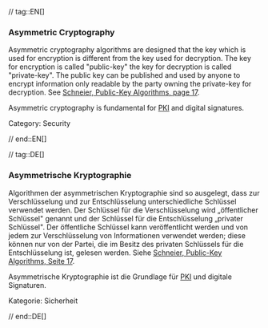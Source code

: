 // tag::EN[]
### Asymmetric Cryptography

Asymmetric cryptography algorithms are designed that the key which is used for
encryption is different from the key used for decryption. The key for
encryption is called "public-key" the key for decryption is called
"private-key". The public key can be published and used by anyone to encrypt
information only readable by the party owning the private-key for decryption.
See [Schneier, Public-Key Algorithms, page 17](#ref-schneier-1996).

Asymmetric cryptography is fundamental for [PKI](#term-pki) and digital
signatures.

Category: Security




// end::EN[]

// tag::DE[]
### Asymmetrische Kryptographie

Algorithmen der asymmetrischen Kryptographie sind so ausgelegt, dass
zur Verschlüsselung und zur Entschlüsselung unterschiedliche Schlüssel
verwendet werden. Der Schlüssel für die Verschlüsselung wird
„öffentlicher Schlüssel" genannt und der Schlüssel für die
Entschlüsselung „privater Schlüssel". Der öffentliche Schlüssel kann
veröffentlicht werden und von jedem zur Verschlüsselung von
Informationen verwendet werden; diese können nur von der Partei, die
im Besitz des privaten Schlüssels für die Entschlüsselung ist, gelesen
werden. Siehe [Schneier, Public-Key Algorithms, Seite
17](#ref-schneier-1996).

Asymmetrische Kryptographie ist die Grundlage für [PKI](#term-pki)
und digitale Signaturen.

Kategorie: Sicherheit


// end::DE[]


